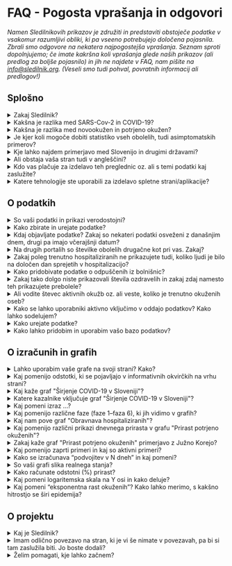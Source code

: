 <h1>FAQ - Pogosta vprašanja in odgovori</h1>

_Namen Sledilnikovih prikazov je združiti in predstaviti obstoječe podatke v vsakomur razumljivi obliki, ki pa vseeno potrebujejo določena pojasnila. Zbrali smo odgovore na nekatera najpogostejša vprašanja. Seznam sproti dopolnjujemo; če imate kakršna koli vprašanja glede naših prikazov (ali predlog za boljše pojasnilo) in jih ne najdete v FAQ, nam pišite na info@sledilnik.org. (Veseli smo tudi pohval, povratnih informacij ali predlogov!)_

## Splošno

<details>
  <summary id=why-sledilnik>Zakaj Sledilnik?</summary>

Naš cilj je pomagati pri razumevanju širjenja virusa in pripomoči k splošni ozaveščenosti, odzivnosti ter učinkovitosti ukrepov za zajezitev virusa. Več v [zavihku O projektu](/about). 

</details>

<details>
  <summary id=virus-vs-disease>Kakšna je razlika med SARS-Cov-2 in COVID-19?</summary>

**SARS-CoV-2** je angleška okrajšava za “Severe Acute Respiratory Syndrome Coronavirus 2” – to je mednarodno sprejeto ime virusa, ki povzroča bolezen **COVID-19**. Tudi slednje poimenovanje je kratica, skovana iz besed COrona VIrus Disease ter 2019, torej leta, ko je bolezen prvič izbruhnila.

</details>

<details>
  <summary id=confirmed-cases>Kakšna je razlika med novookužen in potrjeno okužen?</summary>

V Sledilniku uporabljamo terminologijo, ki je razložena v odgovoru Kaj pomeni izraz …? Za druge izraze, kot so novookužen, ki se pojavljajo v medijih, ne pa tudi v naših grafih, lahko pri uporabi pomaga [slovar Fran, različica covid-19](https://fran.si/o-portalu?page=Covid_19_2020). 

</details>

<details>
  <summary id=all-infected>Je kjer koli mogoče dobiti statistiko vseh obolelih, tudi asimptomatskih primerov?</summary>

To trenutno ni mogoče. Razlogov je več: testiranja zajemajo le določen del populacije (bolniki z znaki in simptomi akutne okužbe dihal, ki bi lahko potrebovali zdravljenje v bolnišnici, zdravstveni delavci in oskrbovanci DSO s simptomi okužbe dihal, starejši nad 60 let po presoji zdravnika), zato je v statistiko lahko zajet le del populacije, ki očitno kaže znake okužbe, mlajša oz. netestirana populacija je torej za zdaj disproporcionalno zastopana. Statistike asimptomatskih bolnikov, ki ne kažejo simptomov in niso zato nikjer zavedeni, tako ni mogoče dobiti. 

</details>

<details>
  <summary id=other-countries>Kje lahko najdem primerjavo med Slovenijo in drugimi državami?</summary>

Sledilnik trenutno ne prikazuje nobenih vizualizacij, ki bi stanje v Sloveniji primerjale s podobnimi stanji v tujini. Za takšne primerjave si lahko vedno ogledate katero od strani, kot sta [Coronavirus Pandemic](https://ourworldindata.org/coronavirus), stran raziskovalne skupine Our World in Data univerze v Oxfordu, ki omogoča prikaz in primerjavo podatkov za izbrane države, ter [COVID-19 Dashboard](https://coronavirus.jhu.edu/map.html), stran univerze Johns Hopkins (ene vodilnih raziskovalnih institucij v ZDA). Zaradi nezanesljivih podatkov je manj priporočljiva stran [Worldometer](https://www.worldometers.info/coronavirus/). Več priporočenih povezav si oglejte na [strani Povezave](/links).

</details>

<details>
  <summary id=english-translation>Ali obstaja vaša stran tudi v angleščini?</summary>

Deloma. V celoti zaenkrat ne, sta pa na voljo za prosto uporabo tako besedilni del kot izvorna koda, če bi se želel kdo lotiti tega podviga. Vsi podatki so v bazi že zavedeni tudi z angleškimi oznakami, zato je mogoča tudi njihova mednarodna uporaba (izvoz).
V angleškem jeziku obstaja samo [stran O projektu](/about/en), ki zajema osnovne podatke in vire podatkov.

</details>

<details>
  <summary id=are-you-paid>Kdo vas plačuje za izdelavo teh preglednic oz. ali s temi podatki kaj zaslužite?</summary>

Nihče oz. ne. Sledilnik je neprofitna pobuda, ustvarjena kot podpora sprotnemu zbiranju in urejanju ključnih podatkov o širjenju koronavirusa pri nas. Naša baza podatkov je javna in prosto dostopna, torej brezplačna in nekomercialna, in bo takšna tudi ostala. Gl. tudi vprašanje Kako lahko pridobim in uporabim vašo bazo podatkov.

</details>

<details>
  <summary id=tech-used>Katere tehnologije ste uporabili za izdelavo spletne strani/aplikacije?</summary>

Stran je v JavaScriptu s pomočjo Vue.js, vizualizacije in grafi so narejeni v F# s pomočjo knjižnic Highcharts, projekt pa je odprt in na voljo na [GitHubu - Sledilnik](https://github.com/sledilnik).

</details>

## O podatkih

<details>
  <summary id=data-reliability>So vaši podatki in prikazi verodostojni?</summary>

Podatke zbiramo iz različnih uradnih in drugih javnih virov – navedeni so v [zavihku Viri](/sources). 

Od 28. marca 2020 imamo vzpostavljeno tudi povezavo z Ministrstvom za zdravje, NIJZ in zdravstvenimi zavodi, od katerih zdaj neposredno dobivamo strukturirane podatke. Ekipa Sledilnika ne nadzoruje točnosti izvirnih podatkov in ne objavlja podatkov, ki niso pridobljeni iz uradnih virov ali sredstev javnega obveščanja, zato pa vse podatke navzkrižno preverja, da so pravilni in skladni z izvornimi.

</details>

<details>
  <summary id=data-collection>Kako zbirate in urejate podatke?</summary>

[Bazo podatkov](https://docs.google.com/spreadsheets/d/1N1qLMoWyi3WFGhIpPFzKsFmVE0IwNP3elb_c18t2DwY/edit#gid=0) urejamo s podatki NIJZ (po kategorijah). Podatke po regijah in starosti kdaj tudi kasneje dopolnjujemo in navzkrižno preverjamo, ko se spremenijo zaradi epidemioloških raziskav. Podatke o občinah sledimo v [tabeli Kraji](https://docs.google.com/spreadsheets/d/1N1qLMoWyi3WFGhIpPFzKsFmVE0IwNP3elb_c18t2DwY/edit#gid=598557107).

Urejanje podatkov bolnišnične oskrbe – [tabela Pacienti](https://docs.google.com/spreadsheets/d/1N1qLMoWyi3WFGhIpPFzKsFmVE0IwNP3elb_c18t2DwY/edit#gid=918589010):

- Dobivamo dnevna poročila in spremljamo objave vseh bolnišnic za COVID-19 (UKC Ljubljana, UKC Maribor, UK Golnik, SB Celje) – okoli 8h.

- Spremljamo število hospitaliziranih: vsi oddelki, v intenzivni enoti in na respiratorju.

- Iz podatkov evidentiramo tudi prehode (sprejem/odpust) med posameznimi stanji (kadar je to mogoče zaznati).

- Kjer so podatki o prehodih (sprejem/odpust) nepopolni, s sklepanjem določimo vrednosti (uporabimo formulo).

- Vsi viri in sklepanja so zabeleženi kot komentar v posameznih celicah (možnost preverjanja).

- Podatke primerjamo s sumarnimi podatki o hospitaliziranih in intenzivni negi, ki jih objavlja Vlada RS.
  
  </details>

<details>
  <summary id=data-publish-time>Kdaj objavljate podatke? Zakaj so nekateri podatki osveženi z današnjim dnem, drugi pa imajo včerajšnji datum?</summary>

Večina podatkov se zbira za pretekli dan ob 23.59 (testi, potrjene okužbe ...), podatke o hospitalizacijah pa večinoma pridobimo do 9. ure vsak dan za vse bolnišnice. **Naši podatki so tako osveženi ponavadi med 10.00 in 12.00**.  

Ko objavimo sveže dnevne podatke, so ti na voljo na vseh naših distribucijskih poteh (CSV, REST, spletna stran), o objavi poročamo tudi na družbenih omrežjih ([Facebook](https://www.facebook.com/COVID19Sledilnik) in [Twitter](https://twitter.com/sledilnik)).

</details>

<details>
  <summary id=data-differences>Na drugih portalih so številke obolelih drugačne kot pri vas. Zakaj?</summary>

Sledilnik uporablja zgolj potrjene, uradne podatke, ki jih dnevno sporočajo NIJZ in vse slovenske bolnišnice, ki zdravijo bolezen COVID-19. Naši podatki tako prihajajo neposredno iz preverjenih virov, hkrati pa jih tudi sami navzkrižno primerjamo že od začetka delovanja (4. 3. 2020). Razlike v objavljenih podatkih se po navadi pojavijo zato, ker so bili zajeti ob različnih urah dneva.

(Gl. tudi vprašanje <a href="#data-reliability">So podatki verodostojni?</a>)</p>

</details>

<details>
  <summary id=data-hospital-in>Zakaj poleg trenutno hospitaliziranih ne prikazujete tudi, koliko ljudi je bilo na določen dan sprejetih v hospitalizacijo?</summary>

Bolnišnice o posameznih sprejemih ali odpustih, iz katerih bi lahko pridobili natančne podatke, ne poročajo. Število sprejemov in odpustov na določen dan lahko zaznamo le iz spremembe trenutno hospitaliziranih. Če je bilo recimo pet sprejetih in štirje odpuščeni, je iz naših podatkov zaznan le en sprejem. Ker želimo na grafih sporočati le dejanske, preverjene podatke, pomanjkljivih podatkov o številu hospitaliziranih na dan ne bomo vključili, dokler se sistematika sledenja ne spremeni. 

</details>

<details>
  <summary id=data-hospital-out>Kako pridobivate podatke o odpuščenih iz bolnišnic?</summary>

Podatek **Odpuščeni iz bolnišnice** je Sledilnikova ocena, izračunana na podlagi podatkov, ki jih dnevno dobivamo neposredno iz bolnišnic, torej iz preverjenega vira. Ker pa bolnišnice ne poročajo vseh sprejemov in odpustov iz bolnišnice, je naša ocena narejena na podlagi spremembe trenutno hospitaliziranih pacientov (če trenutno število pacientov pade, sklepamo, da so bili odpuščeni). Zato je naša ocena konzervativna (nižja od dejanskega števila odpuščenih bolnikov).

</details>

<details>
  <summary id=data-recovered>Zakaj tako dolgo niste prikazovali števila ozdravelih in zakaj zdaj namesto teh prikazujete prebolele?</summary>

Sledilnik se je pri številu ozdravelih zanašal na uradne vire (Vlada RS, mediji). Poročanja o ozdravelih so žal še vedno redka – za zdaj imamo samo par potrjenih virov o "ozdravelih", rednih podatkov in uradnih virov pa ni, kakor tudi ne uradne defincije, kdaj je določena oseba ozdravela. V okviru Inštituta za mikrobiologijo in imunologijo trenutno poteka [nacionalna raziskava o COVID-19](https://covid19.biolab.si/), ki bo s prostovoljnim testiranjem na vzorcu pokazala tudi, koliko ljudi je bolezen COVID-19 že prebolelo. Ker trenutno še ni znano, kakšne so morebitne posledice prebolele bolezni COVID-19 (s tem se ukvarjajo različne študije, rezultati pa še dolgo ne bodo znani), in ker tudi zdravstvene institucije govorijo o preboleli bolezni (in ne o ozdravelih), smo skladno s tem spremenili tako terminologijo kot način izračunavanja števila prebolelih. (Gl. tudi vprašanje Ali vodite števec aktivnih okužb oz. ali veste, koliko je trenutno okuženih oseb?) 

V vednost: Ministrstvo za zdravje je 14. aprila objavilo [Priporočila za zaključek izolacije in vrnitev na delovno mesto](https://www.zbornica-zveza.si/wp-content/uploads/2020/04/PRIPORO%C4%8CILO-Zaklju%C4%8Dek-izolacije-in-vrnitev-na-delovna-mesta-po-preboleli-bolezni-COVID-19.pdf), iz katerih lahko razberemo, kdaj se za osebo sklepa, da je prebolela okužbo in se lahko vrne na delo. Za osebe s simptomi je to 14 dni po umiritvi simptomov, za zdravstvene delavce je po 14 dneh obvezen kontrolni bris, ki mora biti negativen 2x zapored. Vlada RS sicer redno poroča o odpuščenih iz bolnišnice, za katere pa ne vemo, ali so res že preboleli bolezen. Iz objavljenih priporočil je razvidno, da sta pri teh bolnikih po odpustu v domačo oskrbo potrebna dva zaporedna negativna kontrolna brisa, da bi se oseba štela za sposobno vrnitve na delo.  

Opazili smo, da [Worldometer](https://www.worldometers.info/coronavirus/#countries) poroča o številu okrevanj, a žal nam podatka, od kod črpajo te informacije, ni uspelo pridobiti. Tudi nekateri drugi viri preprosto združujejo prebolele osebe s številom odpuščenih bolnikov iz bolnišnic. Ker menimo, da ta dva podatka ne kažeta enakega stanja bolezni, smo se odločili, da jih prikazujemo ločeno (kazalnika Odpuščeni in Preboleli). 

</details>

<details>
  <summary id=data-active-cases>Ali vodite števec aktivnih okužb oz. ali veste, koliko je trenutno okuženih oseb?</summary>

Da, od konca aprila naprej grafično prikazujemo tudi te kazalnike – **Potrjeno okuženi (aktivni)** in **Preboleli (skupaj)**. 

Pri teh prikazih ne gre za podatke iz javnih virov; oba kazalnika kažeta na osnovi uradnih podatkov izračunano vrednost, zato sta za lažje razločevanje prikazana s črtkano črto. Vrednost *Potrjeno okuženi (aktivni)* je izračunana s preprostim odštevanjem uradnih podatkov za relevantno kategorijo, vrednost *Preboleli (skupaj)* odslikava stanje vseh potrjeno okuženih pred tremi tedni (minus umrli). Število prebolelih je preprosta ocena, ki temelji na vrednosti vseh potrjeno okuženih v preteklosti na podlagi domneve, da se bolezen povprečno preboli najkasneje v 21 dneh; tako je število prebolelih na določen dan enako številu vseh potrjeno okuženih tri tedne pred danim datumom, od katerega se odšteje še število umrlih do istega dne, ko se ugotavlja število prebolelih. Ocena je poenostavljena v smislu, da ne upošteva primerov resnejših dolgotrajnih komplikacij bolezni COVID-19. 

Formula za izračun vrednosti:
- Preboleli (skupaj) = Potrjeno okuženi (skupaj) pred 21 dnevi – Umrli (skupaj) do dneva izračuna

- Potrjeno okuženi (aktivni) = Potrjeno okuženi (skupaj) − Preboleli (skupaj) − Umrli (skupaj)

</details>

<details>
  <summary id=data-contribute>Kako se lahko uporabniki aktivno vključimo v oddajo podatkov? Kako lahko sodelujem?</summary>

Sledilnik ne zbira osebnih podatkov uporabnikov niti podatkov, ki bi jih želeli o svojem stanju ali o stanju v bolnišnicah posredovati posamezniki.

Lahko pa uporabniki prostovoljno pomagate z zbiranjem in preverjanjem podatkov iz medijev (in tudi s terena), pri statističnih in drugih analizah ipd. Za takšno obliko sodelovanja, opozorila in konstruktivne predloge nam pišite na info@sledilnik.org.

</details>

<details>
  <summary id=data-collection>Kako urejate podatke?</summary>

Celoten postopek zbiranja in urejanja podatkov je opisan na strani [O projektu](/about).

</details>

<details>
  <summary id=data-usage>Kako lahko pridobim in uporabim vašo bazo podatkov?</summary>

Naša baza podatkov je javna in prosto dostopna v obliki [**CSV**, **REST** in **Google Sheet**](/datasources). Prosimo vas le, da nam sporočite, s kakšnim namenom boste podatke uporabili, ter Sledilnik obvezno navedete kot vir.

Ker so oznake podatkov tudi v angleščini (gl. vprašanje Ali obstaja vaša stran tudi v angleščini?), je mogoča tudi njihova mednarodna uporaba (izvoz, prikaz).

</details>

## O izračunih in grafih

<details>
  <summary id=chart-usage>Lahko uporabim vaše grafe na svoji strani? Kako?</summary>

Lahko! Na svojo spletno stran lahko vgradite poljuben graf ali prikaz – ob navedbi vira, seveda. [Kliknite sem](/embed) in s seznama izberite graf, ki ga želite vgraditi. O uporabi nas obvestite (info@sledilnik.org) in povezavo bomo z veseljem dodali tudi v našo zbirko [priporočenih povezav](/links). 

</details>

<details>
  <summary id=chart-infocard-percent>Kaj pomenijo odstotki, ki se pojavljajo v informativnih okvirčkih na vrhu strani?</summary>

Gre za odstotno stopnjo rasti na današnji dan v številu oseb glede na prejšnji dan. Če je, recimo, včeraj bilo v intenzivni enoti 16 oseb, danes pa so sprejeli še štiri, je to 25 % več glede na včerajšnje stanje.  

</details>

<details>
  <summary id=chart-metrics>Kaj kaže graf "Širjenje COVID-19 v Sloveniji"?</summary>

Graf prikazuje dnevno in skupno dinamiko širjenja okužbe od začetka do danes. Uporabljeni kazalniki (gl. Katere kazalnike vključuje graf o širjenju?) nam pomagajo razumeti, ali in kako uspešno obvladujemo širjenje virusa. Spremljamo lahko, kakšen je dnevni prirast okuženih, in posredno vidimo, ali ukrepi delujejo; iz podatka o številu hospitaliziranih in deleža teh v intenzivni enoti lahko razberemo, koliko oseb je bolezen resno ogrozila, hkrati pa nam ti podatki kažejo tudi, kolikšna je obremenjenost zdravstvenega sistema.

Spodaj na časovnem traku so označene prelomne točke: od prvega potrjenega primera (4. 3. 2020) do ukrepov, sprejetih za zajezitev širjenja, kot so si sledili: Slovenija uvede vstopne točke za testiranje, zapre mejo z Italijo …, kar nam pomaga spremljati dinamiko spremenljivk glede na ukrepe.  

</details>

<details>
  <summary id=chart-metrics-included>Katere kazalnike vključuje graf "Širjenje COVID-19 v Sloveniji"?</summary>

* **Testiranja (na dan)** = Število opravljenih testiranj na prisotnost virusa SARS-CoV-2, ki povzroča bolezen COVID-19. V prvih fazah epidemije je to bil pomemben pokazatelj razširjenosti virusa, a se je s spremembo metodologije testiranja oz. vzorca testiranih to spremenilo v kazalec kapacitete zdravstvenega oz. diagnostičnega sistema.

* **Testiranja (skupaj)** = Vsota testiranj do dne; podatek je uporaben v smislu primerjave oz. deleža celotne populacije, vendar je zavajajoč, saj so določene osebe lahko testirane večkrat (npr. zdravstveni delavci, zaposleni v DSO ipd.).

* **Potrjeno okuženi (na dan)** = Število potrjeno okuženih na dan na podlagi testov. Ta kazalec ne odraža dejanskega gibanja novih okuženih v populaciji, saj se s testi ne vzorči celotne populacije, ampak se ciljno testira rizične in poklicne skupine.

* **Potrjeno okuženi (skupaj)** = Skupno število vseh potrjeno okuženih oseb do določenega dne.

* **Potrjeno okuženi (aktivni)** = Potrjeno okuženi (skupaj) – Preboleli (skupaj) – Umrli (skupaj)

* **Preboleli (skupaj)** = Število prebolelih na določen dan je preprosta ocena, enaka številu vseh potrjeno okuženih tri tedne pred danim datumom (ob predpostavki, da se bolezen povprečno preboli najkasneje v 21 dneh), od katerega se odšteje še število umrlih do istega dne, ko se ugotavlja število prebolelih.

* **Hospitalizirani (aktivni)** = Trenutno število oseb v bolnišnični oskrbi (na navadnem oddelku ali v enoti za intenzivno terapijo).

* **Hospitalizirani (skupaj)** = Vsota sprejetih v bolnišnico do dne.

* **V intenzivni enoti (aktivni)** = Trenutno število oseb v enotah intenzivne terapije.

* **Na respiratorju (aktivni)** = Trenutno število oseb, ki za dihanje potrebujejo respirator (medicinski ventilator).

* **Odpuščeni iz bolnišnice (na dan)** = Število odpuščenih iz bolnišnice na ta dan.

* **Odpuščeni iz bolnišnice (skupaj)** = Vsota vseh odpuščenih iz bolnišnice do tega dne.

* **Umrli (na dan)** = Število umrlih za posledicami COVID-19 na ta dan.

* **Umrli (skupaj)** = Vsota vseh umrlih do tega dne.
  
  </details>

<details>
  <summary id=chart-terminology>Kaj pomeni izraz …? </summary>

* **potrjeno okuženi** = To je število oseb, ki so bile pozitivne na testu prisotnosti virusa SARS-CoV-2. Ker je število potrjeno okuženih oseb odvisno zgolj od testiranja in ker zaradi spremenjene politike testiranja večina okuženih z blagimi simptomi sploh ne bo testirana na prisotnost COVID-19, je podatek o potrjeno okuženih bistveno manjši od dejanskega števila okuženih ljudi.

* **hospitalizirani** = To je število okuženih oseb, ki imajo tako resne simptome bolezni COVID-19, da so bile sprejete v bolnišnično oskrbo. 

* **v intenzivni enoti** = Označuje število hospitaliziranih oseb, ki so zaradi simptomov bolezni COVID-19 v življenjski nevarnosti in potrebujejo namestitev v enoti za intenzivno terapijo. Gre za podmnožico kategorije *Hospitalizirani*. 

* **na respiratorju** = Označuje število hospitaliziranih oseb v intenzivni enoti, ki za dihanje potrebujejo respirator (medicinski ventilator). Gre za podmnožico kategorije *V intenzivni negi* in kategorije *Hospitalizirani*.

* **preboleli** = To je ocena števila oseb, ki so bile potrjeno okužene in naj bi po 21 dneh prebolele bolezen. Število prebolelih je tako enako številu vseh potrjeno okuženih tri tedne pred danim datumom – skladno z domnevo, da bi morali najkasneje v 21 dneh bolezen preboleti –, od katerega se odšteje še število umrlih do istega dne, ko se ugotavlja število prebolelih. (Gl. tudi vprašanje Zakaj tako dolgo niste prikazovali števila ozdravelih in zakaj zdaj namesto teh prikazujete prebolele?)
  
  </details>

<details>
  <summary id=chart-phases>Kaj pomenijo različne faze (faze 1–faza 6), ki jih vidimo v grafih?</summary>

Navpične črte delijo faze, zamejene z datumi, ko so odgovorni organi spremenili način zbiranja informacij o širjenju okužbe (spremeni se način testiranja, uvedejo se interventni ukrepi samoizolacije, prepovedi zbiranja in gibanja oseb ter obvezne nošnje osnovne zaščite).

Faze so prikazane zato, ker se je s spremembo metodologije testiranja spremenil tudi pomen določenih kazalcev, po katerih lahko presojamo razširjenost okužb.

* **Faza 1 (4.–12. marec 2020)**: Zabeleženi so prvi primeri okužbe pri nas. Sledi se vsem primerom, testirajo se vsi kontakti. 

* **Faza 2 (13.–19. marec 2020)**: Spremeni se [metodologija testiranja](https://www.gov.si/novice/2020-03-14-spremenjeno-diagnosticiranje-za-realnejse-nacrtovanje-ukrepov-za-obvladovanje-epidemije/), uvedejo se interventni ukrepi o samoizolaciji in socialnem distanciranju.

* **Faza 3 (20. marec–7. april)**: Ponovno [se spremeni metodologija testiranja](https://www.gov.si/novice/2020-03-22-ministrstvo-za-zdravje-z-vrsto-ukrepov-v-boju-proti-covid-19/), vzpostavi se prepoved zbiranja več kot petih oseb na javnih površinah.

* **Faza 4 (8.–15. april)**: Nova [sprememba metodologije testiranja](https://www.gov.si/assets/ministrstva/MZ/DOKUMENTI/Koronavirus/145-Dopolnitev-navodil-glede-testiranja-na-COVID-19.pdf) – dodatno se testirajo tudi osebe z blagimi simptomi iz gospodinjstev, v katerih je več oseb z okužbo dihal.

* **Faza 5 (15.–21. april)**: Nova [sprememba metodologije testiranja](https://www.gov.si/assets/ministrstva/MZ/DOKUMENTI/Koronavirus/Druga-dopolnitev-navodil-za-testiranje-na-COVID-19.pdf) – ponovno se **po možnosti** testirajo **vse** osebe, pri katerih obstaja sum za mogočo okužbo s SARS-CoV-2 virusom.

* **Faza 6 (21. april–danes)**: Nova [sprememba metodologije testiranja](https://www.gov.si/assets/ministrstva/MZ/DOKUMENTI/Koronavirus/Dodatno-k-Drugi-dopolnitvi-navodil-za-testiranje-na-COVID19-Testiranje-pri-vseh-osebah-s-sumom.pdf) – ponovno se testirajo **vse** osebe, pri katerih obstaja sum za mogočo okužbo s SARS-CoV-2 virusom. Začne se [nacionalna raziskava](https://www.gov.si/novice/slovenija-bo-kot-prva-drzava-izvedla-raziskavo-koliko-ljudi-je-bolezen-covid19-nevede-prebolelo/) 3000 naključnih oseb (dodatna testiranja, testiranje krvi na prisotnost protiteles).

</details>

<details>
  <summary id=chart-patients>Kaj nam pove graf "Obravnava hospitaliziranih"?</summary>

Graf ima dva prikaza, eden nam kaže število oseb v bolnišnični oskrbi na ta dan po bolnišnicah, če pa pogled spremenimo s klikom na Obravnava po pacientih, vidimo celotno sliko hospitalizacij glede na stanje pacientov: kolikšno število hospitaliziranih je v enoti intenzivne nege, koliko od teh je v kritičnem stanju in potrebuje respirator, koliko je odpuščenih in umrlih. 

To je lahko osnova za presojo bolnišničnih zmogljivosti in načrtovanje morebitnega povečanja zmogljivosti. Po besedah ministra za zdravje Tomaža Gantarja: "Za bolnike s COVID-19 imamo v bolnišnicah pripravljenih 539 postelj, po potrebi se ta zmogljivost lahko poveča do 1000 postelj, ... Za intenzivno nego imamo trenutno na razpolago 56 postelj." Če vemo, da traja hospitalizacija nekoga v intenzivni enoti pri nas pribl. 14 dni ([po besedah dr. Matjaža Jereba](https://www.rtvslo.si/zdravje/novi-koronavirus/matjaz-jereb-smrtnost-kriticno-bolnih-na-oddelku-ni-velika/519962); svetovno povprečje je 3–6 tednov), lahko graf ponudi dober uvid o obremenitvi bolnišnic. 

</details>


<details>
  <summary id=chart-spread-pages>Kaj pomenijo različni prikazi dnevnega prirasta v grafu "Prirast potrjeno okuženih"?</summary>

* **Absolutni dnevni prirast** prikazuje število novih primerov potrjeno okuženih na določen dan.

V obdobju eksponentne rasti pa prikazujemo še dva dodatna pogleda:

* **Relativni dnevni prirast** prikazuje odstotno vrednost novih potrjeno okuženih na določen dan.

* **Eksponentna rast v dnevih** prikazuje faktor, v koliko dneh se število potrjeno okuženih podvoji.
  
</details>

<details>
  <summary id=chart-spread>Zakaj kaže graf "Prirast potrjeno okuženih" primerjavo z Južno Korejo?</summary>

V obdobju eksponentne rasti na grafu "Prirast potrjeno okuženih" dodatno prikazujemo pogled **Eksponentna rast v dnevih** na katerem lahko vidimo povprečje rasti v istem časovnem obdobju tudi za Južno Korejo. To smo izbrali za primerjavo zato, ker ji je kljub močnemu izbruhu bolezni COVID-19 uspelo z različnimi metodami “sploščiti krivuljo” oz. povedano drugače – Južna Koreja je ena najuspešnejših držav pri obvladovanju epidemije.

</details>

<details>
  <summary id=chart-cases>Kaj pomenijo zaprti primeri in kaj so aktivni primeri? </summary>

**Zaprti primeri** so seštevek vseh potrjeno okuženih, ki niso več okuženi z virusom, torej ozdravljenih oseb in mrtvih.

**Aktivni primeri** pomenijo vse potrjene okužbe z virusom, ki so še vedno aktualne (osebe virus še vedno prebolevajo).

</details>

<details>
  <summary id=chart-double-rate>Kako se izračunava “podvojitev v N dneh” in kaj pomeni?</summary>

V obdobju eksponentne rasti na prikazu **Potrjeno okuženi po občinah** prikazujemo oceno **Podvojitev v N dneh**, ki pomeni, da se bo število okuženih v določeni občini predvidoma podvojilo v navedenem številu dni. To je ocena povprečne hitrosti eksponentnega naraščanja, ki temelji na podatkih iz prejšnjih dni, tako da se ugotovi dan, ko se je vrednost prepolovila.

</details>

<details>
  <summary id=chart-reality>So vaši grafi slika realnega stanja?</summary>

Da, kolikor so lahko, če se zavedamo omejitev trenutnih prikazov: grafi na tej strani prikazujejo le tisto, kar je mogoče ugotoviti glede na dane podatke. Tako recimo skupno število testiranj pomeni število vseh opravljenih testov do danes, ne izraža pa skupnega števila vseh testiranih oseb, saj so nekatere osebe, na primer zdravstveni delavci in osebe, pri katerih sumijo na okužbo, testirane večkrat.

Po drugi strani je število potrjeno okuženih oseb odvisno zgolj od testiranja, in ker zaradi spremenjene politike testiranja večina okuženih z blagimi simptomi sploh ne bo testirana na prisotnost COVID-19, je podatek o potrjeno okuženih bistveno manjši od dejanskega števila okuženih ljudi.

Zato je treba te kategorije jemati z védenjem, kaj pomenijo, in interpretirati grafe z zrncem soli.

</details>

<details>
  <summary id=chart-percentage>Kako računate odstotni (%) prirast? </summary>

Za odstotni prirast vzamemo trenutno vrednost spremenljivke in od nje odštejemo stanje prejšnjega dne. Dobljeno razliko delimo s stanjem prejšnjega dne in jo pomnožimo s 100, da dobimo odstotni prirast, ki ga za potrebe predstavitve zaokrožimo na eno decimalko natančno.

Zavedamo se, da obstajajo drugačne metode, ki odstotni prirast prikazujejo drugače, vendar se nam je uporabljena metoda zdela za naše razmere in namen najprimernejša in najlažje razumljiva.

</details>

<details>
  <summary id=chart-log-scale>Kaj pomeni logaritemska skala na Y osi in kako deluje?</summary>

Logaritemska skala na navpični osi (ordinata, Y os) je izjemno uporabna za prikaz funkcij oz. količin, ki zelo hitro naraščajo – recimo za t.i. eksponentno rast okuženih –, saj bi v navadnem merilu hitro prerasla najvišjo vrednost na ordinatni osi. 

</details>

<details>
  <summary id=chart-exp-growth>Kaj pomeni “eksponentna rast okuženih”? Kako lahko merimo, s kakšno hitrostjo se širi epidemija?</summary>

Pri epidemijah nalezljivih bolezni je zelo pomembna hitrost širjenja oz. stopnja rasti okužb, saj to vpliva tudi na število obolelih in smrti. Če se število okužb v nekem določenem času povečuje za enako število, npr. za 10 vsake tri dni – 10, 20, 30, 40 ..., gre za *linearno rast primerov*; če pa se število okužb v določenem časovnem obdobju podvoji, recimo podvojitev za 10 vsake 3 dni – 10, 20, 40, 80 …, pa govorimo o *eksponentni rasti*, ki v kratkem času privede do zelo velikega števila obolelih.

Čas podvojitve kot kazalec hitrosti širjenja epidemije se spreminja (pada, raste), zato ga ne smemo preprosto projicirati v prihodnost; kaže nam zgolj trenutno hitrost podvajanja primerov na podlagi podatkov iz preteklosti.

</details>

## O projektu

<details>
  <summary id=what-is-sledilnik>Kaj je Sledilnik?</summary>

[Sledilnik je projekt](/about), ki zbira, analizira in prikazuje nekaj najbolj uporabnih podatkov, da bi lahko bolje razumeli širjenje pandemije koronavirusa in bolezni COVID-19 skupaj z njeno dinamiko in obsegom. 

Želimo si jasno predstaviti, kaj nam trenutni podatki in pregledi govorijo o širjenju virusa v Sloveniji, in zagotoviti, da postanejo informacije o obsegu in resnosti problema COVID-19 v Sloveniji vsem dostopne in čim bolj razumljive. 

</details>

<details>
  <summary id=add-link>Imam odlično povezavo na stran, ki je vi še nimate v povezavah, pa bi si tam zaslužila biti. Jo boste dodali?</summary>

Pišite nam na info@sledilnik.org – predlagano povezavo bomo preverili in jo, če je stran verodostojna in koristna, z veseljem vključili med naše povezave.

Če želite narediti še korak dlje in prispevati k skupnemu cilju, nam na [GitHubu](https://github.com/sledilnik/website/blob/master/src/content/links.md) oddajte Pull-Request (PR).</p>

</details>

<details>
  <summary id=how-to-help>Želim pomagati, kje lahko začnem?</summary>

Pišite nam na info@sledilnik.org in na kratko opišite, kdo ste in kako lahko prispevate k projektu. Vabljeni!

</details>
